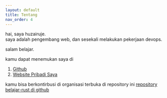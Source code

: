 ```yaml
---
layout: default
title: Tentang 
nav_order: 4
---
```


hai, saya huzairuje.<br>
saya adalah pengembang web, dan sesekali melakukan pekerjaan devops.

salam belajar.

kamu dapat menemukan saya di
1. [Github](https://github.com/huzairuje)
2. [Website Pribadi Saya](https://huzairuje.github.io/portfolio/)

kamu bisa berkontirbusi di organisasi terbuka di repository ini [repository belajar-rust di github](https://github.com/belajar-rust/)

